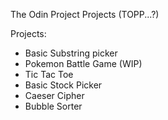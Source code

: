 The Odin Project Projects (TOPP...?)

Projects:
- Basic Substring picker
- Pokemon Battle Game (WIP)
- Tic Tac Toe
- Basic Stock Picker
- Caeser Cipher
- Bubble Sorter
